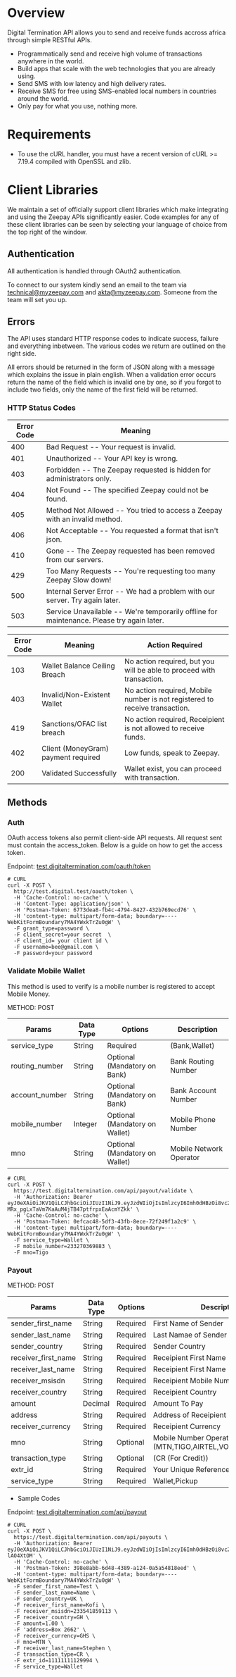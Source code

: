 # Overview
Digital Termination API allows you to send and receive funds accross africa through simple RESTful APIs.

* Programmatically send and receive high volume of transactions anywhere in the world.
* Build apps that scale with the web technologies that you are already using.
* Send SMS with low latency and high delivery rates.
* Receive SMS for free using SMS-enabled local numbers in countries around the world.
* Only pay for what you use, nothing more.

# Requirements
* To use the cURL handler, you must have a recent version of cURL >= 7.19.4 compiled with OpenSSL and zlib.

# Client Libraries
We maintain a set of officially support client libraries which make integrating and using the Zeepay APIs significantly easier.
Code examples for any of these client libraries can be seen by selecting your language of choice from the top right of the window.

## Authentication
All authentication is handled through OAuth2 authentication.

To connect to our system kindly send an email to the team via [technical@myzeepay.com](technical@myzeepay.com) and [akta@myzeepay.com](akta@myzeepay.com).
Someone from the team will set you up.

## Errors
The API uses standard HTTP response codes to indicate success, failure and everything inbetween. The various codes we return are outlined on the right side.

All errors should be returned in the form of JSON along with a message which explains the issue in plain english. When a validation error occurs return the name of the field which is invalid one by one, so if you forgot to include two fields, only the name of the first field will be returned.

### HTTP Status Codes

Error Code | Meaning
---------- | -------
400 | Bad Request -- Your request is invalid.
401 | Unauthorized -- Your API key is wrong.
403 | Forbidden -- The Zeepay requested is hidden for administrators only.
404 | Not Found -- The specified Zeepay could not be found.
405 | Method Not Allowed -- You tried to access a Zeepay with an invalid method.
406 | Not Acceptable -- You requested a format that isn't json.
410 | Gone -- The Zeepay requested has been removed from our servers.
429 | Too Many Requests -- You're requesting too many Zeepay Slow down!
500 | Internal Server Error -- We had a problem with our server. Try again later.
503 | Service Unavailable -- We're temporarily offline for maintenance. Please try again later.

Error Code  | Meaning | Action Required
----------- | --------- | -------------
103 | Wallet Balance Ceiling Breach | No action required, but you will be able to proceed with transaction.
403 | Invalid/Non-Existent Wallet | No action required, Mobile number is not registered to receive transaction.
419 | Sanctions/OFAC list breach | No action required, Receipient is not allowed to receive funds.
402 | Client (MoneyGram) payment required | Low funds, speak to Zeepay.
200 | Validated Successfully | Wallet exist, you can proceed with transaction.

## Methods

### Auth
OAuth access tokens also permit client-side API requests. All request sent must contain the access_token.
Below is a guide on how to get the access token.

Endpoint: [test.digitaltermination.com/oauth/token](https://test.shop.digitaltermination.com/oauth/token)
```curl
# CURL
curl -X POST \
  http://test.digital.test/oauth/token \
  -H 'Cache-Control: no-cache' \
  -H 'Content-Type: application/json' \
  -H 'Postman-Token: 6773dea8-fb4c-4794-8427-432b769ecd76' \
  -H 'content-type: multipart/form-data; boundary=----WebKitFormBoundary7MA4YWxkTrZu0gW' \
  -F grant_type=password \
  -F client_secret=your secret  \
  -F client_id= your client id \
  -F username=bee@gmail.com \
  -F password=your password
```
### Validate Mobile Wallet
This method is used to verify is a mobile number is registered to accept Mobile Money.

METHOD: POST

Params | Data Type | Options | Description
---------- | ------- | -------- | ----------
service_type | String | Required | (Bank,Wallet)
routing_number | String | Optional (Mandatory on Bank)| Bank Routing Number
account_number | String | Optional (Mandatory on Bank)| Bank Account Number
mobile_number | Integer | Optional (Mandatory on Wallet)| Mobile Phone Number
mno | String | Optional (Mandatory on Wallet)| Mobile Network Operator

```curl
# CURL
curl -X POST \
  https://test.digitaltermination.com/api/payout/validate \
  -H 'Authorization: Bearer eyJ0eXAiOiJKV1QiLCJhbGciOiJIUzI1NiJ9.eyJzdWIiOjIsImlzcyI6Imh0dHBzOi8vc2hvcC5kaWdpdGFsdGVybWluYXRpb24uY29tL2FwaS9hdXRoIiwiaWF0IjoxNTA2ODgzNjI3LCJleHAiOjE1MDY4ODcyMjcsIm5iZiI6MTUwNjg4MzYyNywianRpIjoiMEpOSTdXb1N0SmRKeFVnUiJ9.gdE-MRx_pgLxTaVm7KaAuM4jTB47ptfrpxEaAcmYZkk' \
  -H 'Cache-Control: no-cache' \
  -H 'Postman-Token: 0efcac48-5df3-43fb-8ece-72f249f1a2c9' \
  -H 'content-type: multipart/form-data; boundary=----WebKitFormBoundary7MA4YWxkTrZu0gW' \
  -F service_type=Wallet \
  -F mobile_number=233270369883 \
  -F mno=Tigo
```

### Payout
METHOD: POST

Params | Data Type | Options | Description
---------- | ------- | -------- | ----------
sender_first_name | String | Required | First Name of Sender
sender_last_name | String | Required | Last Namae of Sender
sender_country | String | Required | Sender Country
receiver_first_name | String | Required | Receipient First Name
receiver_last_name | String | Required | Receipient First Name
receiver_msisdn | String | Required | Receipient Mobile Number Account
receiver_country | String | Required | Receipient Country
amount | Decimal | Required | Amount To Pay
address | String | Required | Address of Receipient
receiver_currency | String | Required | Receipient Currency
mno | String | Optional | Mobile Number Operator (MTN,TIGO,AIRTEL,VODAFONE,ZEEPAY)
transaction_type | String | Optional | (CR (For Credit))
extr_id | String | Required | Your Unique Reference
service_type | String | Required | Wallet,Pickup

* Sample Codes

Endpoint: [test.digitaltermination.com/api/payout](https://test.shop.digitaltermination.com/api/payout)
```curl
# CURL
curl -X POST \
  https://test.digitaltermination.com/api/payouts \
  -H 'Authorization: Bearer eyJ0eXAiOiJKV1QiLCJhbGciOiJIUzI1NiJ9.eyJzdWIiOjIsImlzcyI6Imh0dHBzOi8vc2hvcC5kaWdpdGFsdGVybWluYXRpb24uY29tL2FwaS9hdXRoIiwiaWF0IjoxNTIyNDQ1NzMwLCJleHAiOjE1MjI0NDkzMzAsIm5iZiI6MTUyMjQ0NTczMCwianRpIjoiSlZ3N0VxRmVnWlFhUm90MCJ9.WHfOIqmfdvJ01kn3Hl9oIsh974XGv40SpV-lAO4XtOM' \
  -H 'Cache-Control: no-cache' \
  -H 'Postman-Token: 398e8abb-6d48-4389-a124-0a5a54818eed' \
  -H 'content-type: multipart/form-data; boundary=----WebKitFormBoundary7MA4YWxkTrZu0gW' \
  -F sender_first_name=Test \
  -F sender_last_name=Name \
  -F sender_country=UK \
  -F receiver_first_name=Kofi \
  -F receiver_msisdn=233541859113 \
  -F receiver_country=GH \
  -F amount=1.00 \
  -F 'address=Box 2662' \
  -F receiver_currency=GHS \
  -F mno=MTN \
  -F receiver_last_name=Stephen \
  -F transaction_type=CR \
  -F extr_id=11111111129994 \
  -F service_type=Wallet
```

